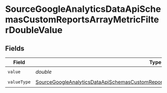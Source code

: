 # SourceGoogleAnalyticsDataApiSchemasCustomReportsArrayMetricFilterDoubleValue


## Fields

| Field                                                                                                                                                                                                                   | Type                                                                                                                                                                                                                    | Required                                                                                                                                                                                                                | Description                                                                                                                                                                                                             |
| ----------------------------------------------------------------------------------------------------------------------------------------------------------------------------------------------------------------------- | ----------------------------------------------------------------------------------------------------------------------------------------------------------------------------------------------------------------------- | ----------------------------------------------------------------------------------------------------------------------------------------------------------------------------------------------------------------------- | ----------------------------------------------------------------------------------------------------------------------------------------------------------------------------------------------------------------------- |
| `value`                                                                                                                                                                                                                 | *double*                                                                                                                                                                                                                | :heavy_check_mark:                                                                                                                                                                                                      | N/A                                                                                                                                                                                                                     |
| `valueType`                                                                                                                                                                                                             | [SourceGoogleAnalyticsDataApiSchemasCustomReportsArrayMetricFilterMetricsFilter4FilterValueType](../../models/shared/SourceGoogleAnalyticsDataApiSchemasCustomReportsArrayMetricFilterMetricsFilter4FilterValueType.md) | :heavy_check_mark:                                                                                                                                                                                                      | N/A                                                                                                                                                                                                                     |